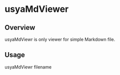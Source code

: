 # usyaMdViewer

## Overview

usyaMdViewr is only viewer for simple Markdown file.

## Usage

usyaMdViewr filename
